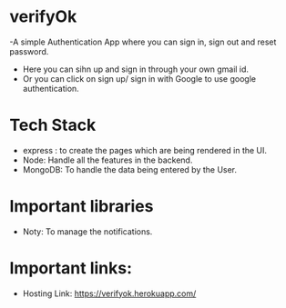 # verifyOk

-A simple Authentication App where you can sign in, sign out and reset password. 
- Here you can sihn up and sign in through your own gmail id. 
- Or you can click on sign up/ sign in with Google to use google authentication.

# Tech Stack

- express : to create the pages which are being rendered in the UI.
- Node: Handle all the features in the backend.
- MongoDB: To handle the data being entered by the User.

# Important libraries
 - Noty: To manage the notifications.
 
 # Important links: 
 - Hosting Link: https://verifyok.herokuapp.com/
 
